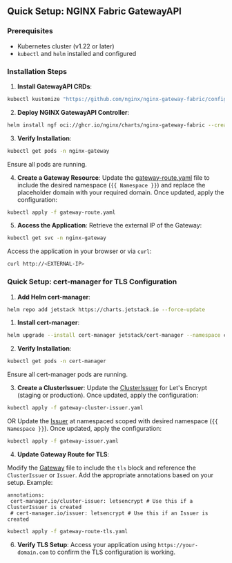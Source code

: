 ## Quick Setup: NGINX Fabric GatewayAPI

### Prerequisites
- Kubernetes cluster (v1.22 or later)
- `kubectl` and `helm` installed and configured

### Installation Steps

1. **Install GatewayAPI CRDs**:
  ```bash
  kubectl kustomize "https://github.com/nginx/nginx-gateway-fabric/config/crd/gateway-api/standard?ref=v1.6.2" | kubectl apply -f -
  ```

2. **Deploy NGINX GatewayAPI Controller**:
  ```bash
  helm install ngf oci://ghcr.io/nginx/charts/nginx-gateway-fabric --create-namespace -n nginx-gateway
  ```

3. **Verify Installation**:
  ```bash
  kubectl get pods -n nginx-gateway
  ```

  Ensure all pods are running.

4. **Create a Gateway Resource**:
  Update the [gateway-route.yaml](gateway-route.yaml) file to include the desired namespace (`{{ Namespace }}`) and replace the placeholder domain with your required domain. Once updated, apply the configuration:

  ```bash
  kubectl apply -f gateway-route.yaml
  ```

5. **Access the Application**:
  Retrieve the external IP of the Gateway:
  ```bash
  kubectl get svc -n nginx-gateway
  ```

  Access the application in your browser or via `curl`:
  ```bash
  curl http://<EXTERNAL-IP>
  ```

### Quick Setup: cert-manager for TLS Configuration

1. **Add Helm cert-manager**:
  ```bash
  helm repo add jetstack https://charts.jetstack.io --force-update
  ```

1. **Install cert-manager**:
  ```bash
  helm upgrade --install cert-manager jetstack/cert-manager --namespace cert-manager --set config.enableGatewayAPI=true --set crds.enabled=true --create-namespace
  ```

2. **Verify Installation**:
  ```bash
  kubectl get pods -n cert-manager
  ```

  Ensure all cert-manager pods are running.

3. **Create a ClusterIssuer**:
  Update the [ClusterIssuer](gateway-cluster-issuer.yaml) for Let's Encrypt (staging or production). Once updated, apply the configuration:
  
  ```bash
  kubectl apply -f gateway-cluster-issuer.yaml
  ```
  
  OR
  Update the [Issuer](gateway-issuer.yaml) at namespaced scoped with desired namespace (`{{ Namespace }}`). Once updated, apply the configuration:
  
  ```bash
  kubectl apply -f gateway-issuer.yaml
  ```


4. **Update Gateway Route for TLS**:

  Modify the [Gateway](gateway-route-tls.yaml) file to include the `tls` block and reference the `ClusterIssuer` or `Issuer`. Add the appropriate annotations based on your setup. Example:

    annotations:
     cert-manager.io/cluster-issuer: letsencrypt # Use this if a ClusterIssuer is created
     # cert-manager.io/issuer: letsencrypt # Use this if an Issuer is created

  ```bash
  kubectl apply -f gateway-route-tls.yaml
  ```

6. **Verify TLS Setup**:
  Access your application using `https://your-domain.com` to confirm the TLS configuration is working.